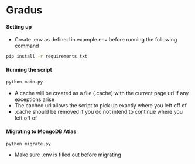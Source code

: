 # Gradus

#### Setting up
- Create .env as defined in example.env before running the following command
```bash
pip install -r requirements.txt
```
####

#### Running the script
```bash
python main.py
```
- A cache will be created as a file (.cache) with the current page url if any exceptions arise
- The cached url allows the script to pick up exactly where you left off of
- .cache should be removed if you do not intend to continue where you left off of
####

#### Migrating to MongoDB Atlas
```bash
python migrate.py
```
- Make sure .env is filled out before migrating
####
